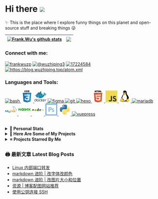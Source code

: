 # Hi there <img src="https://media.giphy.com/media/hvRJCLFzcasrR4ia7z/giphy.gif" width="28"> 

<!--
✨ 这是我探索这个奇妙星球和孕育『伟大项目』的地方 😜
-->
✨ This is the place where I explore funny things on this planet and open-source stuff and breaking things 😜

<!--
**frankwuzp/frankwuzp** is a ✨ _special_ ✨ repository because its `README.md` (this file) appears on your GitHub profile.

Here are some ideas to get you started:

- 🔭 I’m currently working on something big
- 🌱 I’m currently learning HTML, MYSQL, Docker
- 👯 I’m looking to collaborate on ...
- 🤔 I’m looking for help with ...
- 💬 Ask me about ...
- 📫 How to reach me: ...
- 😄 Pronouns: ...
- ⚡ Fun fact: ...
-->

| <a href="https://github.com/frankwuzp/github-readme-stats"><img align="center" src="https://github-readme-stats-frankwuzp.vercel.app/api?username=frankwuzp&show_icons=true&show_owner=true&count_private=true&include_all_commits=true&theme=buefy&hide_border=true&locale=en" alt="Frank.Wu's github stats" /></a> | <a href="https://github.com/frankwuzp/"><img align="center" src="https://github-readme-stats-frankwuzp.vercel.app/api/top-langs/?username=frankwuzp&layout=compact&theme=buefy&hide_border=true&locale=en" /></a> |
| ------------- | ------------- |

<h3 align="left">Connect with me:</h3>
<p align="left">
<a href="https://dev.to/frankwuzp" target="blank"><img align="center" src="https://cdn.jsdelivr.net/npm/simple-icons@3.0.1/icons/dev-dot-to.svg" alt="frankwuzp" height="30" width="40" /></a>
<a href="https://twitter.com/@wuzhiping3" target="blank"><img align="center" src="https://raw.githubusercontent.com/rahuldkjain/github-profile-readme-generator/master/src/images/icons/Social/twitter.svg" alt="@wuzhiping3" height="30" width="40" /></a>
<a href="https://stackoverflow.com/users/17224584" target="blank"><img align="center" src="https://raw.githubusercontent.com/rahuldkjain/github-profile-readme-generator/master/src/images/icons/Social/stack-overflow.svg" alt="17224584" height="30" width="40" /></a>
<a href="https://blog.wuzhiping.top/atom.xml" target="blank"><img align="center" src="https://raw.githubusercontent.com/rahuldkjain/github-profile-readme-generator/master/src/images/icons/Social/rss.svg" alt="https://blog.wuzhiping.top/atom.xml" height="30" width="40" /></a>
</p>

<h3 align="left">Languages and Tools:</h3>
<p align="left"> <a href="https://www.gnu.org/software/bash/" target="_blank"> <img src="https://www.vectorlogo.zone/logos/gnu_bash/gnu_bash-icon.svg" alt="bash" width="40" height="40"/> </a> <a href="https://www.w3schools.com/css/" target="_blank"> <img src="https://raw.githubusercontent.com/devicons/devicon/master/icons/css3/css3-original-wordmark.svg" alt="css3" width="40" height="40"/> </a> <a href="https://www.docker.com/" target="_blank"> <img src="https://raw.githubusercontent.com/devicons/devicon/master/icons/docker/docker-original-wordmark.svg" alt="docker" width="40" height="40"/> </a> <a href="https://www.figma.com/" target="_blank"> <img src="https://www.vectorlogo.zone/logos/figma/figma-icon.svg" alt="figma" width="40" height="40"/> </a> <a href="https://git-scm.com/" target="_blank"> <img src="https://www.vectorlogo.zone/logos/git-scm/git-scm-icon.svg" alt="git" width="40" height="40"/> </a> <a href="hexo.io/" target="_blank"> <img src="https://www.vectorlogo.zone/logos/hexoio/hexoio-icon.svg" alt="hexo" width="40" height="40"/> </a> <a href="https://www.w3.org/html/" target="_blank"> <img src="https://raw.githubusercontent.com/devicons/devicon/master/icons/html5/html5-original-wordmark.svg" alt="html5" width="40" height="40"/> </a> <a href="https://developer.mozilla.org/en-US/docs/Web/JavaScript" target="_blank"> <img src="https://raw.githubusercontent.com/devicons/devicon/master/icons/javascript/javascript-original.svg" alt="javascript" width="40" height="40"/> </a> <a href="https://www.linux.org/" target="_blank"> <img src="https://raw.githubusercontent.com/devicons/devicon/master/icons/linux/linux-original.svg" alt="linux" width="40" height="40"/> </a> <a href="https://mariadb.org/" target="_blank"> <img src="https://www.vectorlogo.zone/logos/mariadb/mariadb-icon.svg" alt="mariadb" width="40" height="40"/> </a> <a href="https://www.mysql.com/" target="_blank"> <img src="https://raw.githubusercontent.com/devicons/devicon/master/icons/mysql/mysql-original-wordmark.svg" alt="mysql" width="40" height="40"/> </a> <a href="https://www.nginx.com" target="_blank"> <img src="https://raw.githubusercontent.com/devicons/devicon/master/icons/nginx/nginx-original.svg" alt="nginx" width="40" height="40"/> </a> <a href="https://nodejs.org" target="_blank"> <img src="https://raw.githubusercontent.com/devicons/devicon/master/icons/nodejs/nodejs-original-wordmark.svg" alt="nodejs" width="40" height="40"/> </a> <a href="https://www.photoshop.com/en" target="_blank"> <img src="https://raw.githubusercontent.com/devicons/devicon/master/icons/photoshop/photoshop-line.svg" alt="photoshop" width="40" height="40"/> </a> <a href="https://www.python.org" target="_blank"> <img src="https://raw.githubusercontent.com/devicons/devicon/master/icons/python/python-original.svg" alt="python" width="40" height="40"/> </a> <a href="https://vuepress.vuejs.org/" target="_blank"> <img src="https://raw.githubusercontent.com/AliasIO/wappalyzer/master/src/drivers/webextension/images/icons/VuePress.svg" alt="vuepress" width="40" height="40"/> </a> </p>
</br>

<details>
  <summary>
    <b>👀 Personal Stats </b>
  </summary>
  <br/>
 
<!--START_SECTION:waka-->
**我是晚睡的 🦉** 

```text
🌞 早晨         110 commits    ████░░░░░░░░░░░░░░░░░░░░░   19.16% 
🌆 白天         134 commits    █████░░░░░░░░░░░░░░░░░░░░   23.34% 
🌃 傍晚         157 commits    ██████░░░░░░░░░░░░░░░░░░░   27.35% 
🌙 晚上         173 commits    ███████░░░░░░░░░░░░░░░░░░   30.14%

```
📅 **我最有效率是 星期三** 

```text
星期一          77 commits     ███░░░░░░░░░░░░░░░░░░░░░░   13.41% 
星期二          96 commits     ████░░░░░░░░░░░░░░░░░░░░░   16.72% 
星期三          135 commits    ██████░░░░░░░░░░░░░░░░░░░   23.52% 
星期四          72 commits     ███░░░░░░░░░░░░░░░░░░░░░░   12.54% 
星期五          85 commits     ███░░░░░░░░░░░░░░░░░░░░░░   14.81% 
星期六          71 commits     ███░░░░░░░░░░░░░░░░░░░░░░   12.37% 
星期天          38 commits     █░░░░░░░░░░░░░░░░░░░░░░░░   6.62%

```


📊 **这周我的时间花在了** 

```text
⌚︎ 时区: Asia/Shanghai

🐱‍💻 项目: 
本周没有记录任何活动

```


 Last Updated on 18/01/2022
<!--END_SECTION:waka-->
</details> 

<details>
  <summary>
    <!--
🎈 附上我折腾出的项目：
    -->
    <b>🎈 Here Are Some of My Projects</b>
  </summary></br>

| <a href="https://github.com/frankwuzp/coursera-host"><img align="left" src="https://github-readme-stats-frankwuzp.vercel.app/api/pin/?username=frankwuzp&repo=coursera-host&theme=buefy&hide_border=true" /></a> | <a href="https://github.com/frankwuzp/github-host"><img align="right" src="https://github-readme-stats-frankwuzp.vercel.app/api/pin/?username=frankwuzp&repo=github-host&theme=buefy&hide_border=true" /></a> |
| ------------- | ------------- |
| <a href="https://github.com/frankwuzp/docker-compose-files"><img align="left" src="https://github-readme-stats-frankwuzp.vercel.app/api/pin/?username=frankwuzp&repo=docker-compose-files&theme=buefy&hide_border=true" /></a> | <a href="https://github.com/frankwuzp/iptv-cn"><img align="left" src="https://github-readme-stats-frankwuzp.vercel.app/api/pin/?username=frankwuzp&repo=iptv-cn&theme=buefy&hide_border=true" /></a> |

</details>


<details>
  <summary>
    <b>⭐ Projects Starred By Me</b>
  </summary>
  </br>

👉 [My Awesome Stars](AWESOME-STARS.md)
  
</details>  


### 🖨 最新文章 Latest Blog Posts
<!-- BLOG-POST-LIST:START -->
- [Linux 内部端口转发](https://m.wuzhiping.top/p/1b57e99d.html)
- [markdown 进阶 | 改字体改颜色](https://m.wuzhiping.top/p/83e9f29a.html)
- [markdown 进阶 | 改图片大小和位置](https://m.wuzhiping.top/p/36e36bdb.html)
- [资源 | 博客配图网站推荐](https://m.wuzhiping.top/p/302b912c.html)
- [使用公钥连接 SSH](https://m.wuzhiping.top/p/6d21cf19.html)
<!-- BLOG-POST-LIST:END -->
